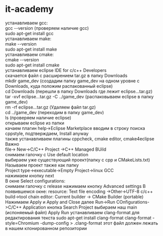 # it-academy
устанавливаем gcc:<br>
  gcc --version (проверяем наличие gcc)<br>
  sudo apt-get install gcc<br>
устанавливаем make:<br>
  make --version <br>
  sudo apt-get install make<br>
устанавливаем cmake:<br>
  cmake --version<br>
  sudo apt-get install cmake<br>
устанавливаем eclipse IDE for c/c++  Developers<br>
  скачается файл с расширением tar.gz в папку Downloads<br>
  mkdir game_dev (создадим папку game_dev на одном уровне с Downloads, куда положим распакованный eclipse)<br>
  cd Downloads (перешли в папку Downloads где лежит eclipse...tar.gz)<br>
  tar -xvf eclipse...tar.gz -C ../game_dev (распаковываем eclipse в папку game_dev)<br>
  rm -rf eclipse...tar.gz (Удаляем файл tar.gz)<br>
  cd ../game_dev (переходим в папку game_dev)<br>
  ls (проверяем наличие eclipse)<br>
  открываем eclipse из папки<br>
  качаем плагин help->Eclipse Marketplace вводим в строку поиска сppstyle, подтверждаем, Install anyway<br>
  также устанавливаем плагины cppcheck, cmake editor, cmake4eclipse<br>
Важно<br>
  file-> New->C/C++ Project ->C++ Managed BUild<br>
  снимаем галочку с Use default location<br>
  выбираем уже существующий проект(папку с сpp и CMakeLists.txt)<br>
  Называем проект также как папку<br>
  Project type->executable->Empty Project->linux GCC<br>
  нажимаем кнопку next<br>
  В окне Select configurations:<br>
  снимаем галочку с release
  нажимаем кнопку Advanced settings
  В появившемся окне:
  resource: Text file encoding ->Other->UTF-8
  c/c++ build->tool chain editor: Current builder -> CMake Builder (portable)
  Нажимаем Apply и Apply and Close
  далее
  Run->Run COnfigurations->C/C++ Application 
  кнопка Search Project
  выбираем наш main (испоняемый файл) Apply Run
устанавливаем clang-format для редактирования текста
  sudo apt-get install clang-format
  clang-format -style=Chromium -dump-config > .clang-format
  этот файл должен лежать в нашем клонированном репозитории
